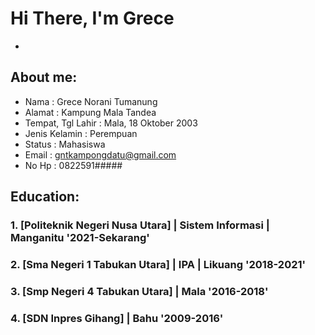# Hi There, I'm Grece
-
## About me:
- Nama              : Grece Norani Tumanung
- Alamat            : Kampung Mala Tandea
- Tempat, Tgl Lahir : Mala, 18 Oktober 2003
- Jenis Kelamin       : Perempuan
- Status              : Mahasiswa
- Email               : gntkampongdatu@gmail.com
- No Hp               : 0822591#####

## Education:

### 1. [Politeknik Negeri Nusa Utara] | Sistem Informasi | Manganitu '2021-Sekarang'

### 2. [Sma Negeri 1 Tabukan Utara] | IPA | Likuang '2018-2021'

### 3. [Smp Negeri 4 Tabukan Utara] | Mala '2016-2018'

### 4. [SDN Inpres Gihang] | Bahu '2009-2016'


<br />
<br />
